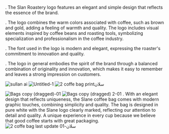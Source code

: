. The Slan Roastery logo features an elegant and simple design that reflects the essence of the brand.

. The logo combines the warm colors associated with coffee, such as brown and gold, adding a feeling of warmth and quality. The logo includes visual elements inspired by coffee beans and roasting tools, symbolizing specialization and professionalism in the coffee industry.

. The font used in the logo is modern and elegant, expressing the roaster's commitment to innovation and quality.

. The logo in general embodies the spirit of the brand through a balanced combination of originality and innovation, which makes it easy to remember and leaves a strong impression on customers.

![sullan ai](https://github.com/user-attachments/assets/6cb4fbc6-ac9d-4b6e-b516-e438cdae0097)
![Untitled-1](https://github.com/user-attachments/assets/c83029c6-0880-41be-9ff8-ce5a9e2ace6e)
![2 coffe bag printسلان](https://github.com/user-attachments/assets/9bb4b279-8f25-4e0f-aae4-68135d5367cf)

![Bags copy (dragged)-01](https://github.com/user-attachments/assets/ca210c23-504a-4acb-a675-5aa53000d066)
![Bags copy (dragged) 2-01](https://github.com/user-attachments/assets/0c5e2f9a-c14b-4667-81e9-75165dbdd281)
. With an elegant design that reflects uniqueness, the Slane coffee bag comes with modern graphic touches, combining simplicity and quality. The bag is designed in pure white with the Slane logo clearly marked, reflecting our attention to detail and quality. A unique experience in every cup because we believe that good coffee starts with great packaging.
![2 coffe bag last update سلان-01](https://github.com/user-attachments/assets/6145fb62-7318-45ec-829a-8e8a110c4cd8)

